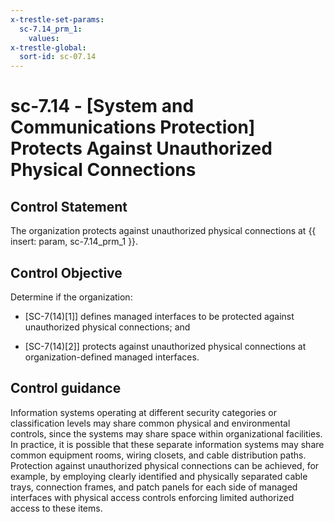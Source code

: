 ```yaml
---
x-trestle-set-params:
  sc-7.14_prm_1:
    values:
x-trestle-global:
  sort-id: sc-07.14
---
```


# sc-7.14 - \[System and Communications Protection\] Protects Against Unauthorized Physical Connections

## Control Statement

The organization protects against unauthorized physical connections at {{ insert: param, sc-7.14_prm_1 }}.

## Control Objective

Determine if the organization:

- \[SC-7(14)[1]\] defines managed interfaces to be protected against unauthorized physical connections; and

- \[SC-7(14)[2]\] protects against unauthorized physical connections at organization-defined managed interfaces.

## Control guidance

Information systems operating at different security categories or classification levels may share common physical and environmental controls, since the systems may share space within organizational facilities. In practice, it is possible that these separate information systems may share common equipment rooms, wiring closets, and cable distribution paths. Protection against unauthorized physical connections can be achieved, for example, by employing clearly identified and physically separated cable trays, connection frames, and patch panels for each side of managed interfaces with physical access controls enforcing limited authorized access to these items.
